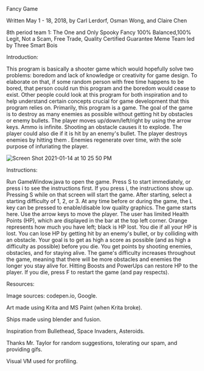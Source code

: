 Fancy Game

Written May 1 - 18, 2018, by Carl Lerdorf, Osman Wong, and Claire Chen

8th period team 1: The One and Only Spooky Fancy 100% Balanced,100% Legit, Not a Scam, Free Trade, Quality Certified Guarantee Meme Team led by Three Smart Bois


Introduction:

This program is basically a shooter game which would hopefully solve two problems:
boredom and lack of knowledge or creativity for game design. 
To elaborate on that, if some random person with free time happens to be bored, 
that person could run this program and the boredom would cease to exist. 
Other people could look at this program for both inspiration and to help understand 
certain concepts crucial for game development that this program relies on.
Primarily, this program is a game. The goal of the game is to destroy as many 
enemies as possible without getting hit by obstacles or enemy bullets. 
The player moves up/down/left/right by using the arrow keys. Ammo is infinite.
Shooting an obstacle causes it to explode.
The player could also die if it is hit by an enemy's bullet. 
The player destroys enemies by hitting them . 
Enemies regenerate over time, with the sole purpose of infuriating the player. 

![Screen Shot 2021-01-14 at 10 25 50 PM](https://user-images.githubusercontent.com/50178083/104689542-8aa4eb80-56b7-11eb-9fea-bc40ede84174.png)

Instructions:

Run GameWindow.java to open the game. Press S to start immediately, or press i to see the instructions first.
If you press i, the instructions show up. Pressing S while on that screen will start the game.
After starting, select a starting difficulty of 1, 2, or 3.
At any time before or during the game, the L key can be pressed to enable/disable low quality graphics.
The game starts here. Use the arrow keys to move the player. The user has limited Health Points (HP), which are
displayed in the bar at the top left corner. Orange represents how much you have left; black is HP lost. You die
if all your HP is lost. You can lose HP by getting hit by an enemy's bullet, or by colliding with an obstacle.
Your goal is to get as high a score as possible (and as high a difficulty as possible) before you die. You get points
by shooting enemies, obstacles, and for staying alive. The game's difficulty increases throughout the game, meaning 
that there will be more obstacles and enemies the longer you stay alive for. Hitting Boosts and PowerUps can restore HP 
to the player. If you die, press F to restart the game (and pay respects).

Resources:

Image sources: codepen.io, Google.

Art made using Krita and MS Paint (when Krita broke).

Ships made using blender and fusion.

Inspiration from Bullethead, Space Invaders, Asteroids.

Thanks Mr. Taylor for random suggestions, tolerating our spam, and providing gifs.

Visual VM used for profiling.

